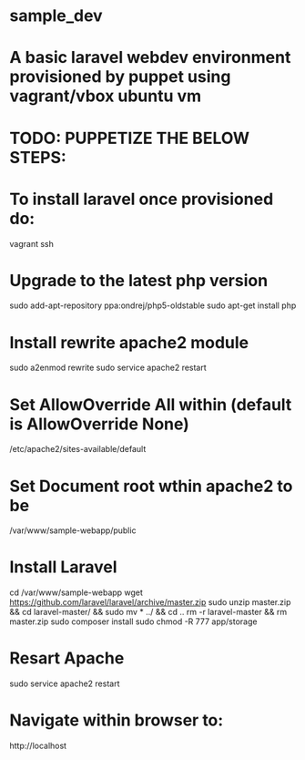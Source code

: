 # sample_dev

# A basic laravel webdev environment provisioned by puppet using vagrant/vbox ubuntu vm

# TODO: PUPPETIZE THE BELOW STEPS: 
# To install laravel once provisioned do:

vagrant ssh

# Upgrade to the latest php version
sudo add-apt-repository ppa:ondrej/php5-oldstable
sudo apt-get install php

# Install rewrite apache2 module
sudo a2enmod rewrite
sudo service apache2 restart

# Set AllowOverride All within (default is AllowOverride None)
/etc/apache2/sites-available/default

# Set Document root wthin apache2 to be
/var/www/sample-webapp/public

# Install Laravel
cd /var/www/sample-webapp
wget https://github.com/laravel/laravel/archive/master.zip
sudo unzip master.zip && cd laravel-master/ && sudo mv * ../ && cd ..
rm -r laravel-master && rm master.zip
sudo composer install
sudo chmod -R 777 app/storage

# Resart Apache
sudo service apache2 restart

# Navigate within browser to:
http://localhost

